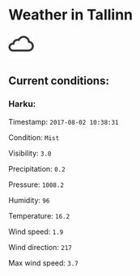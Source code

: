 # Weather in Tallinn 

<img src= 'images/cloud.png' width= '50' /> 

## Current conditions: 

### Harku: 

Timestamp: ``` 2017-08-02 10:38:31 ``` 

Condition: ``` Mist ``` 

Visibility: ``` 3.0 ``` 

Precipitation: ``` 0.2 ``` 

Pressure: ``` 1008.2 ``` 

Humidity: ``` 96 ``` 

Temperature: ``` 16.2 ``` 

Wind speed: ``` 1.9 ``` 

Wind direction: ``` 217 ``` 

Max wind speed: ``` 3.7 ``` 

